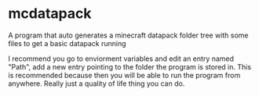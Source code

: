 # mcdatapack
A program that auto generates a minecraft datapack folder tree with some files to get a basic datapack running

I recommend you go to enviorment variables and edit an entry named "Path", add a new entry pointing to the folder the program is stored in.
This is recommended because then you will be able to run the program from anywhere. Really just a quality of life thing you can do.
